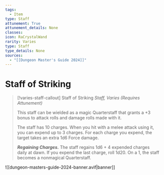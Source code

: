 ```yaml
---
tags:
  - Item
type: Staff
attunement: True
attunement_details: None
classes:
icon: RaCrystalWand
rarity: Varies
type: Staff
type_details: None
sources: 
  - "[[Dungeon Master's Guide 2024]]"
---
```

# Staff of Striking
>[!varies-staff-callout] Staff of Striking
>_Staff, Varies (Requires Attunement)_
>
>This staff can be wielded as a magic Quarterstaff that grants a +3 bonus to attack rolls and damage rolls made with it.
>
>The staff has 10 charges. When you hit with a melee attack using it, you can expend up to 3 charges. For each charge you expend, the target takes an extra 1d6 Force damage.
>
>**_Regaining Charges._** The staff regains 1d6 + 4 expended charges daily at dawn. If you expend the last charge, roll 1d20. On a 1, the staff becomes a nonmagical Quarterstaff.
>


![[dungeon-masters-guide-2024-banner.avif|banner]]